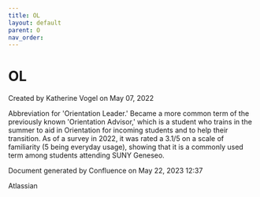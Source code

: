 ```yaml
---
title: OL
layout: default
parent: O
nav_order:
---
```


# OL

Created by  Katherine Vogel on May 07, 2022

Abbreviation for 'Orientation Leader.' Became a more common term of the previously known 'Orientation Advisor,' which is a student who trains in the summer to aid in Orientation for incoming students and to help their transition. As of a survey in 2022, it was rated a 3.1/5 on a scale of familiarity (5 being everyday usage), showing that it is a commonly used term among students attending SUNY Geneseo. 

Document generated by Confluence on May 22, 2023 12:37

Atlassian

